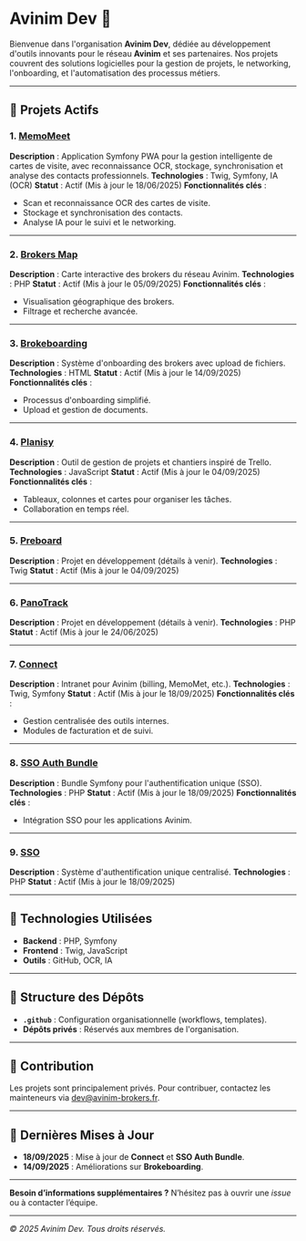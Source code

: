 # **Avinim Dev** 🚀

Bienvenue dans l'organisation **Avinim Dev**, dédiée au développement d'outils innovants pour le réseau **Avinim** et ses partenaires. Nos projets couvrent des solutions logicielles pour la gestion de projets, le networking, l'onboarding, et l'automatisation des processus métiers.

---

## **📌 Projets Actifs**

### **1. [MemoMeet](https://github.com/avinim-dev/memomeet)**
**Description** : Application Symfony PWA pour la gestion intelligente de cartes de visite, avec reconnaissance OCR, stockage, synchronisation et analyse des contacts professionnels.
**Technologies** : Twig, Symfony, IA (OCR)
**Statut** : Actif (Mis à jour le 18/06/2025)
**Fonctionnalités clés** :
- Scan et reconnaissance OCR des cartes de visite.
- Stockage et synchronisation des contacts.
- Analyse IA pour le suivi et le networking.

---

### **2. [Brokers Map](https://github.com/avinim-dev/brokers-map)**
**Description** : Carte interactive des brokers du réseau Avinim.
**Technologies** : PHP
**Statut** : Actif (Mis à jour le 05/09/2025)
**Fonctionnalités clés** :
- Visualisation géographique des brokers.
- Filtrage et recherche avancée.

---

### **3. [Brokeboarding](https://github.com/avinim-dev/brokeboarding)**
**Description** : Système d'onboarding des brokers avec upload de fichiers.
**Technologies** : HTML
**Statut** : Actif (Mis à jour le 14/09/2025)
**Fonctionnalités clés** :
- Processus d'onboarding simplifié.
- Upload et gestion de documents.

---

### **4. [Planisy](https://github.com/avinim-dev/planisy)**
**Description** : Outil de gestion de projets et chantiers inspiré de Trello.
**Technologies** : JavaScript
**Statut** : Actif (Mis à jour le 04/09/2025)
**Fonctionnalités clés** :
- Tableaux, colonnes et cartes pour organiser les tâches.
- Collaboration en temps réel.

---

### **5. [Preboard](https://github.com/avinim-dev/preboard)**
**Description** : Projet en développement (détails à venir).
**Technologies** : Twig
**Statut** : Actif (Mis à jour le 04/09/2025)

---

### **6. [PanoTrack](https://github.com/avinim-dev/panotrack)**
**Description** : Projet en développement (détails à venir).
**Technologies** : PHP
**Statut** : Actif (Mis à jour le 24/06/2025)

---

### **7. [Connect](https://github.com/avinim-dev/connect)**
**Description** : Intranet pour Avinim (billing, MemoMet, etc.).
**Technologies** : Twig, Symfony
**Statut** : Actif (Mis à jour le 18/09/2025)
**Fonctionnalités clés** :
- Gestion centralisée des outils internes.
- Modules de facturation et de suivi.

---

### **8. [SSO Auth Bundle](https://github.com/avinim-dev/sso-auth-bundle)**
**Description** : Bundle Symfony pour l'authentification unique (SSO).
**Technologies** : PHP
**Statut** : Actif (Mis à jour le 18/09/2025)
**Fonctionnalités clés** :
- Intégration SSO pour les applications Avinim.

---

### **9. [SSO](https://github.com/avinim-dev/sso)**
**Description** : Système d'authentification unique centralisé.
**Technologies** : PHP
**Statut** : Actif (Mis à jour le 18/09/2025)

---

## **🔧 Technologies Utilisées**
- **Backend** : PHP, Symfony
- **Frontend** : Twig, JavaScript
- **Outils** : GitHub, OCR, IA

---

## **📂 Structure des Dépôts**
- **`.github`** : Configuration organisationnelle (workflows, templates).
- **Dépôts privés** : Réservés aux membres de l'organisation.

---

## **🤝 Contribution**
Les projets sont principalement privés. Pour contribuer, contactez les mainteneurs via [dev@avinim-brokers.fr](mailto:dev@avinim-brokers.fr).

---

## **📅 Dernières Mises à Jour**
- **18/09/2025** : Mise à jour de **Connect** et **SSO Auth Bundle**. 
- **14/09/2025** : Améliorations sur **Brokeboarding**.

---

**Besoin d’informations supplémentaires ?** N’hésitez pas à ouvrir une *issue* ou à contacter l’équipe.

---
*© 2025 Avinim Dev. Tous droits réservés.*